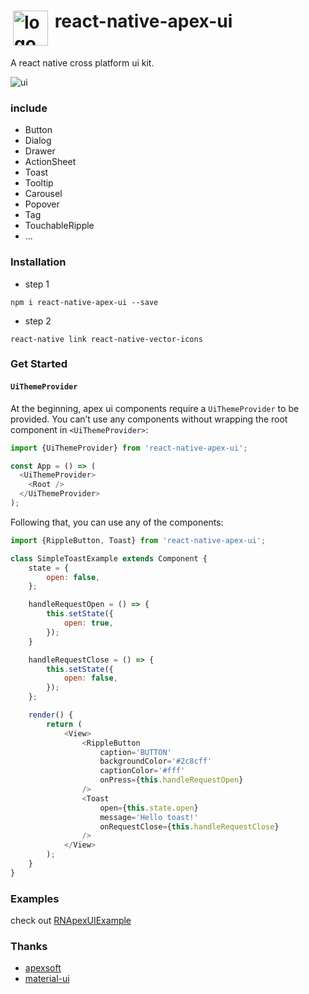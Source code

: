 <h1>
<img alt="logo" align="top" width="56" hspace="4" src="https://raw.githubusercontent.com/glinjy/react-native-apex-ui/master/img/logo.png" />
react-native-apex-ui
</h1>

A react native cross platform ui kit.

![ui](https://raw.githubusercontent.com/glinjy/react-native-apex-ui/master/img/ui.png)

### include 
* Button
* Dialog
* Drawer
* ActionSheet
* Toast
* Tooltip 
* Carousel
* Popover
* Tag
* TouchableRipple
* ...

### Installation

* step 1
```
npm i react-native-apex-ui --save
```

* step 2
```
react-native link react-native-vector-icons
```

### Get Started

#### `UiThemeProvider`
At the beginning, apex ui components require a `UiThemeProvider` to be provided. You can’t use any components without wrapping the root component in `<UiThemeProvider>`:

```js
import {UiThemeProvider} from 'react-native-apex-ui';

const App = () => (
  <UiThemeProvider>
    <Root />
  </UiThemeProvider>
);
```

Following that, you can use any of the components:

```js
import {RippleButton, Toast} from 'react-native-apex-ui';

class SimpleToastExample extends Component {
	state = {
		open: false,
	};

	handleRequestOpen = () => {
		this.setState({
			open: true,
		});
	}

	handleRequestClose = () => {
		this.setState({
			open: false,
		});
	};

	render() {
		return (
			<View>
				<RippleButton 
					caption='BUTTON'
					backgroundColor='#2c8cff'
					captionColor='#fff'
					onPress={this.handleRequestOpen}
				/>
				<Toast 
					open={this.state.open}
					message='Hello toast!'
					onRequestClose={this.handleRequestClose}
				/>
			</View>
		);
	}
}
```

### Examples

check out [RNApexUIExample](https://github.com/glinjy/RNApexUIExample/)

### Thanks

* [apexsoft](http://apexsoft.com.cn/)
* [material-ui](http://www.material-ui.com/)
